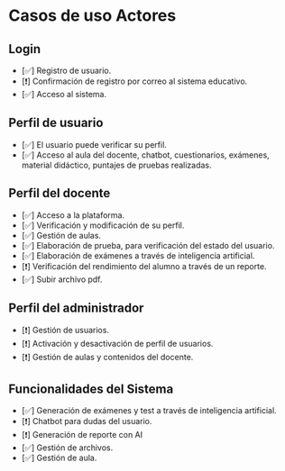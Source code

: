 # Casos de uso	Actores

## Login
- [✅] Registro de usuario.
- [❗] Confirmación de registro por correo al sistema educativo.
- [✅] Acceso al sistema.

## Perfil de usuario	
- [✅] El usuario puede verificar su perfil.
- [✅] Acceso al aula del docente, chatbot, cuestionarios, exámenes, material didáctico, puntajes de pruebas realizadas.

## Perfil del docente
- [✅] Acceso a la plataforma.
- [✅] Verificación y modificación de su perfil.
- [✅] Gestión de aulas.
- [✅] Elaboración de prueba, para verificación del estado del usuario.
- [✅] Elaboración de exámenes a través de inteligencia artificial.
- [❗] Verificación del rendimiento del alumno a través de un reporte.
- [✅] Subir archivo pdf.

## Perfil del administrador
- [❗] Gestión de usuarios.
- [❗] Activación y desactivación de perfil de usuarios.
- [❗] Gestión de aulas y contenidos del docente.	 

## Funcionalidades del Sistema 
- [✅] Generación de exámenes y test a través de inteligencia artificial.
- [❗] Chatbot para dudas del usuario.
- [❗] Generación de reporte con AI
- [✅] Gestión de archivos.
- [✅] Gestión de aula.